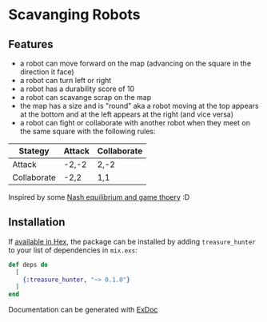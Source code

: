 # Scavanging Robots

## Features

- a robot can move forward on the map (advancing on the square in the direction it face)
- a robot can turn left or right
- a robot has a durability score of 10
- a robot can scavange scrap on the map
- the map has a size and is "round" aka a robot moving at the top appears at the bottom and at the left appears at the right (and vice versa)
- a robot can fight or collaborate with another robot when they meet on the same  square with the following rules:

| Stategy     | Attack | Collaborate |
| ----------- | ------ | ----------- |
| Attack      | -2,-2  | 2,-2        |
| Collaborate | -2,2   | 1,1         |

Inspired by some [Nash equilibrium and game thoery](https://owlcation.com/stem/nashequilibrium) :D 

## Installation

If [available in Hex](https://hex.pm/docs/publish), the package can be installed
by adding `treasure_hunter` to your list of dependencies in `mix.exs`:

```elixir
def deps do
  [
    {:treasure_hunter, "~> 0.1.0"}
  ]
end
```

Documentation can be generated with [ExDoc](https://github.com/elixir-lang/ex_doc)

